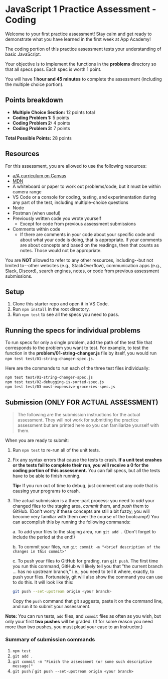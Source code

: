 # JavaScript 1 Practice Assessment - Coding

Welcome to your first practice assessment! Stay calm and get ready to
demonstrate what you have learned in the first week at App Academy!

The coding portion of this practice assessment tests your understanding of basic
JavaScript.

Your objective is to implement the functions in the __problems__ directory so
that all specs pass. Each spec is worth 1 point.

You will have **1 hour and 45 minutes** to complete the assessment (including
the multiple choice portion).

## Points breakdown

* __Multiple Choice Section:__ 12 points total
* __Coding Problem 1:__ 5 points
* __Coding Problem 2:__ 4 points
* __Coding Problem 3:__ 7 points

__Total Possible Points:__ 28 points

## Resources

For this assessment, you are allowed to use the following resources:

* [a/A curriculum on Canvas][canvas]
* [MDN]
* A whiteboard or paper to work out problems/code, but it must be within camera
  range
* VS Code or a console for coding, testing, and experimentation during any part
  of the test, including multiple-choice questions
* Node
* Postman (when useful)
* Previously written code you wrote yourself
  * Except for code from previous assessment submissions
* Comments within code
  * If there are comments in your code about your specific code and about what
    your code is doing, that is appropriate. If your comments are about concepts
    and based on the readings, then that counts as notes. Those would not be
    appropriate.

You are **NOT** allowed to refer to any other resources, including--but not
limited to--other websites (e.g., StackOverflow), communication apps (e.g.,
Slack, Discord), search engines, notes, or code from previous assessment
submissions.

[canvas]: https://appacademy.instructure.com/

## Setup

1. Clone this starter repo and open it in VS Code.
2. Run `npm install` in the root directory.
3. Run `npm test` to see all the specs you need to pass.

## Running the specs for individual problems

To run specs for only a single problem, add the path of the test file that
corresponds to the problem you want to test. For example, to test the function
in the __problem/01-string-changer.js__ file by itself, you would run
`npm test test/01-string-changer-spec.js`.

Here are the commands to run each of the three test files individually:

```sh
npm test test/01-string-changer-spec.js
npm test test/02-debugging-is-sorted-spec.js
npm test test/03-most-expensive-groceries-spec.js
```

## Submission (ONLY FOR ACTUAL ASSESSMENT)

> The following are the submission instructions for the actual assessment. They
> will not work for submitting the practice assessment but are printed here so
> you can familiarize yourself with them.

When you are ready to submit:

1. Run `npm test` to re-run all of the unit tests.

2. Fix any syntax errors that cause the tests to crash. **If a unit test
   crashes or the tests fail to complete their run, you will receive a 0 for
   the coding portion of this assessment.** You can fail specs, but all the
   tests have to be able to finish running.

   **Tip:** If you run out of time to debug, just comment out any code that is
   causing your programs to crash.

3. The actual submission is a three-part process: you need to _add_ your changed
   files to the staging area, _commit_ them, and _push_ them to GitHub. (Don't
   worry if these concepts are still a bit fuzzy; you will become very familiar
   with them over the course of the bootcamp!) You can accomplish this by
   running the following commands:

   a. To add your files to the staging area, run `git add .` (Don't forget to
      include the period at the end!)

   b. To commit your files, run `git commit -m "<brief description of the
      changes in this commit>"`

   c. To push your files to GitHub for grading, run `git push`. The first time
      you run this command, GitHub will likely tell you that "the current branch
      ... has no upstream branch," i.e., you need to tell it where, exactly, to
      push your files. Fortunately, git will also show the command you can
      use to do this. It will look like this:

      ```sh
      git push --set-upstream origin <your branch>
      ```

      Copy the `push` command that git suggests, paste it on the command line,
      and run it to submit your assessment.

**Note:** You can run tests, `add` files, and `commit` files as often as you
wish, but only your first **two pushes** will be graded. (If for some reason you
need more than two pushes, you must plead your case to an Instructor.)

### Summary of submission commands

1. `npm test`
2. `git add .`
3. `git commit -m "Finish the assessment (or some such descriptive message)"`
4. `git push` / `git push --set-upstream origin <your branch>`

[MDN]: https://developer.mozilla.org/en-US/
